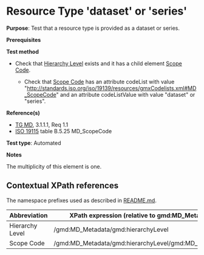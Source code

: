 # Resource Type 'dataset' or 'series'

**Purpose**: Test that a resource type is provided as a dataset or series.

**Prerequisites**

**Test method**

* Check that [Hierarchy Level](#hierarchyLevel) exists and it has a child element [Scope Code](#scopeCode).

    * Check that [Scope Code](#scopeCode) has an attribute codeList with value "http://standards.iso.org/iso/19139/resources/gmxCodelists.xml#MD_ScopeCode" and an attribute codeListValue with value "dataset" or "series".

**Reference(s)**	 

* [TG MD](./README#ref_TG_MD), 3.1.1.1, Req 1.1
* [ISO 19115](./README#ref_ISO_19115) table B.5.25 MD_ScopeCode 

**Test type**: Automated

**Notes**

The multiplicity of this element is one.

## Contextual XPath references

The namespace prefixes used as described in [README.md](./README#namespaces).

Abbreviation                                   |  XPath expression (relative to gmd:MD_Metadata)
-----------------------------------------------| ------------------------------------------------------------------
<a name="hierarchyLevel"></a> Hierarchy Level | /gmd:MD_Metadata/gmd:hierarchyLevel
<a name="scopeCode"></a> Scope Code | /gmd:MD_Metadata/gmd:hierarchyLevel/gmd:MD_ScopeCode